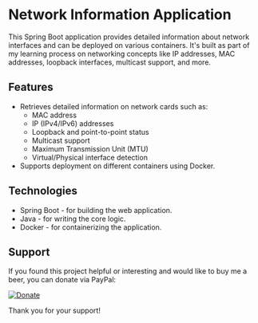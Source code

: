 # Network Information Application
This Spring Boot application provides detailed information about network interfaces and can be deployed on various containers. It's built as part of my learning process on networking concepts like IP addresses, MAC addresses, loopback interfaces, multicast support, and more.

## Features
- Retrieves detailed information on network cards such as:
    - MAC address
    - IP (IPv4/IPv6) addresses
    - Loopback and point-to-point status
    - Multicast support
    - Maximum Transmission Unit (MTU)
    - Virtual/Physical interface detection
- Supports deployment on different containers using Docker.

## Technologies
- Spring Boot - for building the web application.
- Java - for writing the core logic.
- Docker - for containerizing the application.

## Support

If you found this project helpful or interesting and would like to buy me a beer, you can donate via PayPal:

[![Donate](https://img.shields.io/badge/Donate-PayPal-blue.svg)](https://paypal.me/cosminsoy)

Thank you for your support!
